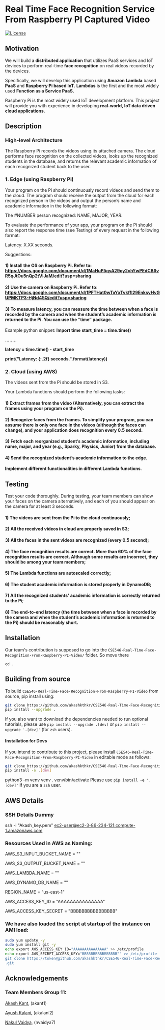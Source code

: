 # Real Time Face Recognition Service From Raspberry PI Captured Video
[![License](https://img.shields.io/github/license/qcenergy/qudra.svg?style=popout-square)](https://opensource.org/licenses/Apache-2.0)

## Motivation

We will build a **distributed application** that utilizes PaaS services and IoT devices to perform real-time **face recognition** on real videos recorded by the devices.

Specifically, we will develop this application using **Amazon Lambda** based **PaaS** and **Raspberry Pi based IoT**. **Lambdas** is the first and the most widely used **Function as a Service PaaS.** 

Raspberry Pi is the most widely used IoT development platform. This project will provide you with experience in developing **real-world, IoT data driven cloud applications**.

## Description
### High-level Architecture
The Raspberry Pi records the videos using its attached camera. The cloud performs face recognition on the collected videos, looks up the recognized students in the database, and returns the relevant academic information of each recognized student back to the user. 

### 1. Edge (using Raspberry Pi)
Your program on the Pi should continuously record videos and send them to the cloud. The program should receive the output from the cloud for each recognized person in the videos and output the person’s name and academic information in the following format: 

The #NUMBER person recognized: NAME, MAJOR, YEAR.

To evaluate the performance of your app, your program on the Pi should also report the response time (see Testing) of every request in the following format: 

Latency: X.XX seconds.

Suggestions:
#### 1) Install the OS on Raspberry Pi. Refer to: https://docs.google.com/document/d/1MaHuP5qyA29oy2vhYwPEdCB6vR5qJtOu5nQp2tVIJaM/edit?usp=sharing

#### 2) Use the camera on Raspberry Pi. Refer to: https://docs.google.com/document/d/1PFTHat0wToYxTvkffI29EnksyHyGUPMKTP3-HjNd45Q/edit?usp=sharing
	
#### 3) To measure latency, you can measure the time between when a face is recorded by the camera and when the student’s academic information is returned to the Pi. You can use the “time” package.

Example python snippet:
**Import time**
**start_time = time.time()**

**……..**

**latency = time.time() - start_time**

**print("Latency: {:.2f} seconds.".format(latency))**


### 2. Cloud (using AWS) 
The videos sent from the Pi should be stored in S3.

Your Lambda functions should perform the following tasks:
#### 1) Extract frames from the video (Alternatively, you can extract the frames using your program on the Pi).
#### 2) Recognize faces from the frames. To simplify your program, you can assume there is only one face in the videos (although the faces can change), and your application does recognition every 0.5 second.
#### 3) Fetch each reorganized student’s academic information, including name, major, and year (e.g., Sparky, Physics, Junior) from the database.
#### 4) Send the recognized student’s academic information to the edge.


**Implement different functionalities in different Lambda functions.**


## Testing
Test your code thoroughly. During testing, your team members can show your faces on the camera alternatively, and each of you should appear on the camera for at least 3 seconds.

#### 1) The videos are sent from the Pi to the cloud continuously;
#### 2) All the received videos in cloud are properly saved in S3;
#### 3) All the faces in the sent videos are recognized (every 0.5 second);
#### 4) The face recognition results are correct. More than 60% of the face recognition results are correct. Although some results are incorrect, they should be among your team members;
#### 5) The Lambda functions are autoscaled correctly;
#### 6) The student academic information is stored properly in DynamoDB;
#### 7) All the recognized students’ academic information is correctly returned to the Pi;
#### 8) The end-to-end latency (the time between when a face is recorded by the camera and when the student’s academic information is returned to the Pi) should be reasonably short.

## Installation

Our team's contribution is supposed to go into the `CSE546-Real-Time-Face-Recognition-From-Raspberry-PI-Video/` folder. So move there
```console
cd .
```


## Building from source

To build `CSE546-Real-Time-Face-Recognition-From-Raspberry-PI-Video` from source, pip install using:

```bash
git clone https://github.com/akashkthkr/CSE546-Real-Time-Face-Recognition-From-Raspberry-PI-Video.git
pip install --upgrade .
```

If you also want to download the dependencies needed to run optional tutorials, please use `pip install --upgrade .[dev]` or `pip install --upgrade '.[dev]'` (for `zsh` users).


#### Installation for Devs

If you intend to contribute to this project, please install `CSE546-Real-Time-Face-Recognition-From-Raspberry-PI-Video` in editable mode as follows:
```bash
git clone https://github.com/akashkthkr/CSE546-Real-Time-Face-Recognition-From-Raspberry-PI-Video.git
pip install -e .[dev]
```

python3 -m venv venv
. venv/bin/activate
Please use `pip install -e '.[dev]'` if you are a `zsh` user.

## AWS Details

### SSH Details Dummy

ssh -i "Akash_key.pem" ec2-user@ec2-3-86-234-121.compute-1.amazonaws.com

### Resources Used in AWS as Naming:

AWS_S3_INPUT_BUCKET_NAME = ""

AWS_S3_OUTPUT_BUCKET_NAME = ""

AWS_LAMBDA_NAME = ""

AWS_DYNAMO_DB_NAME = ""

REGION_NAME = "us-east-1"

AWS_ACCESS_KEY_ID = "AAAAAAAAAAAAAAA"

AWS_ACCESS_KEY_SECRET = "BBBBBBBBBBBBBBBB"

### We have also loaded the script at startup of the instance on AMI load:

```bash
sudo yum update -y
sudo yum install git -y
echo export AWS_ACCESS_KEY_ID="AAAAAAAAAAAAAAA" >> /etc/profile
echo export AWS_SECRET_ACCESS_KEY="BBBBBBBBBBBBBBBB"" >> /etc/profile
git clone https://token@github.com/akashkthkr/CSE546-Real-Time-Face-Recognition-From-Raspberry-PI-Video
.git
```




## Acknowledgements
### Team Members Group 11:
[Akash Kant](https://github.com/akashkthkr), (akant1)

[Ayush Kalani](https://github.com/ayushkalani), (akalani2)

[Nakul Vaidya](https://github.com/NakulVaidya), (nvaidya7)
